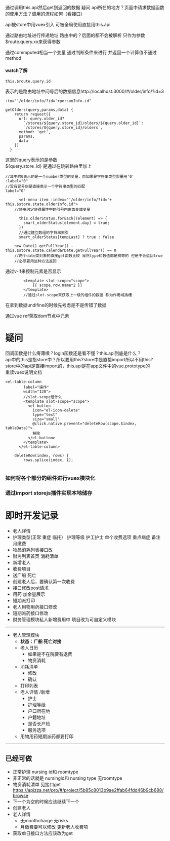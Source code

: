 通过调用this.api然后get到返回的数据 
疑问 api所在的地方？页面中请求数据函数的使用方法？调用的流程如何（看接口）

api被store中用vuex引入 可被全局使用直接用this.api

通过路由地址进行传递地址 路由中的？后面的都不会被解析 只作为参数$route.query.xx来获得参数

通过commputed相当一个变量 通过判断条件来进行 并返回一个计算值不通过method
#### watch了解  

~~~
this.$route.query.id
~~~
表示的是路由地址中问号后的数据信息http://localhost:3000/#/older/info/?id=3<br>
~~~
:to="'/older/info/?id='+personInfo.id"
~~~
~~~
getOlders(query,params,data) {
    return request({
      url: query.older_id?
        `/stores/${query.store_id}/olders/${query.older_id}`:
        `/stores/${query.store_id}/olders`,
      method: 'get',
      params,
      data
    })
  }
~~~  
这里的query表示的是参数<br>
${query.store_id} 是通过在跳转路由里加上
~~~
//其中的0表示的是一个number类型的变量，而如果是字符串类型需要用'0'
:label="0"
//没有冒号则是直接表示一个字符串类型的匹配
label="0"
~~~

~~~
      <el-menu-item :index="'/older/info/?id='+ this.$store.state.olderInfo.id">
    //使用绑定使得属性中的引号内东西变成变量
~~~

~~~
      this.olderStatus.forEach((element) => {
        smart_olderStatus[element.day] = true;
      })
      //通过建立数组的字符串索引
      smart_olderStatus[tempLast] ? true : false
~~~

~~~
    new Date().getFullYear() - this.$store.state.calendarDate.getFullYear() == 0
    //两个date类对象的直接get函数比较 虽然type和数值都是相等的 但是不会返回true
    //必须要用这种方法返回
~~~

通过v-if来控制元素是否显示

~~~
        <template slot-scope="scope">
            {{ scope.row.name*2 }}
        </template>
        //通过slot-scope来获取上一级的组件的数据 称为作用域插槽
~~~
      
在拿到数据undifine的时候先考虑是不是传错了数据

通过vue ref获取dom节点中元素
# 疑问
回调函数是什么瘠薄噢？login函数还是看不懂？this.api到底是什么？  
api中的this是指store中？所以要用this?store中是直接import所以不用this?  
store中的api是直接import的，this.api是在app文件中的vue.prototype的  
重读vuex说明文档
~~~
<el-table-column
        label="操作"
        width="120">
        //slot-scope是什么
        <template slot-scope="scope">
          <el-button
            icon="el-icon-delete"
            type="text"
            size="small"
            @click.native.prevent="deleteRow(scope.$index, tableData)">
            移除
          </el-button>
        </template>
      </el-table-column>
      
    deleteRow(index, rows) {
        rows.splice(index, 1);
      
~~~
### 如何将各个部分的组件进行vuex模块化
### 通过import storejs插件实现本地储存
# 即时开发记录
+ 老人详情  
+ 护理类型(正常 重症 临托） 护理等级 护工护士 单个收费选项 重点病症 备注 月缴费   
+ 物品消耗列表接口改  
+ 财务列表首页 消耗清单
+ 新增老人  
+ 收费项目
+ 送广船 死亡  
+ 创建老人后，要确认第一次收费
+ 接口修改post请求
+ 用药 加余量展示
+ 短期派打印
+ 老人用物用药接口修改
+ 短期派药接口修改
+ 财务管理模块私人新增费用中 项目改为可自定义模块

---
+ 老人管理模块
  + **状态：广船 死亡对接**
  + 老人日历
    + 如果是不在院要有退费
    + 物资消耗
  + 消耗清单
    + 修改
    + 确认
  + 打印列表
  + 老人详情 /新增
    + 护士
    + 护理等级
    + 户口所在地
    + 户籍地址
    + 是否长户险
    + 服务选项
  + 用物用药短期派药都要打印
--- 
## 已经可做
  + 正常护理 nursing id和 roomtype
  + 非正常的话就是 nursingid和 nursing type  无roomtype
  + 物资消耗清单 见接口get https://apizza.net/pro/#/project/5b85c8013b9ae2ffab64fdd46b9cb688/browse
+ 下一个为空的时候应该继续下一个
+ 创建老人 
+ 老人详情
  + 无monthcharge 无risks
  + 月缴费要可以修改 更新老人收费项
+ 获取单日接口方法应该改为get

  
